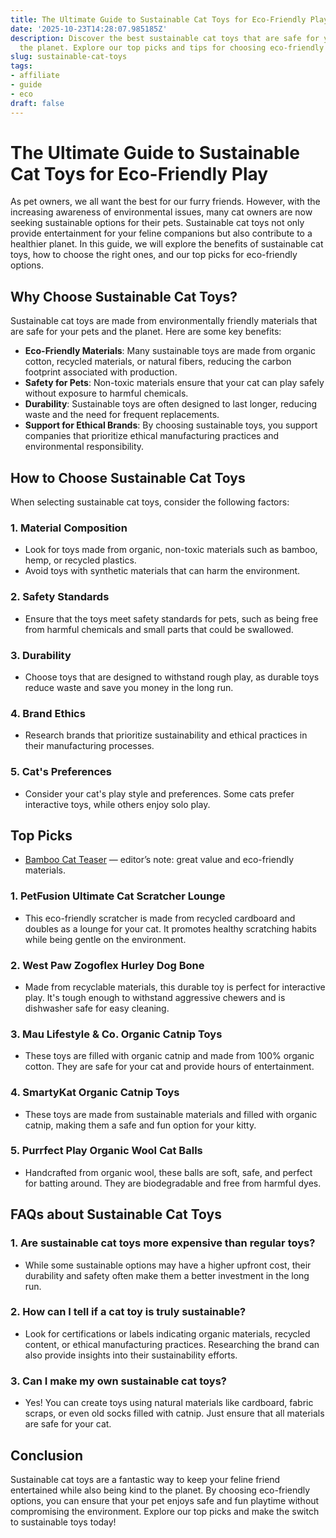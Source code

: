 ```yaml
---
title: The Ultimate Guide to Sustainable Cat Toys for Eco-Friendly Play
date: '2025-10-23T14:28:07.985185Z'
description: Discover the best sustainable cat toys that are safe for your pet and
  the planet. Explore our top picks and tips for choosing eco-friendly options.
slug: sustainable-cat-toys
tags:
- affiliate
- guide
- eco
draft: false
---
```


# The Ultimate Guide to Sustainable Cat Toys for Eco-Friendly Play

As pet owners, we all want the best for our furry friends. However, with the increasing awareness of environmental issues, many cat owners are now seeking sustainable options for their pets. Sustainable cat toys not only provide entertainment for your feline companions but also contribute to a healthier planet. In this guide, we will explore the benefits of sustainable cat toys, how to choose the right ones, and our top picks for eco-friendly options.

## Why Choose Sustainable Cat Toys?

Sustainable cat toys are made from environmentally friendly materials that are safe for your pets and the planet. Here are some key benefits:

- **Eco-Friendly Materials**: Many sustainable toys are made from organic cotton, recycled materials, or natural fibers, reducing the carbon footprint associated with production.
- **Safety for Pets**: Non-toxic materials ensure that your cat can play safely without exposure to harmful chemicals.
- **Durability**: Sustainable toys are often designed to last longer, reducing waste and the need for frequent replacements.
- **Support for Ethical Brands**: By choosing sustainable toys, you support companies that prioritize ethical manufacturing practices and environmental responsibility.

## How to Choose Sustainable Cat Toys

When selecting sustainable cat toys, consider the following factors:

### 1. Material Composition
   - Look for toys made from organic, non-toxic materials such as bamboo, hemp, or recycled plastics.
   - Avoid toys with synthetic materials that can harm the environment.

### 2. Safety Standards
   - Ensure that the toys meet safety standards for pets, such as being free from harmful chemicals and small parts that could be swallowed.

### 3. Durability
   - Choose toys that are designed to withstand rough play, as durable toys reduce waste and save you money in the long run.

### 4. Brand Ethics
   - Research brands that prioritize sustainability and ethical practices in their manufacturing processes.

### 5. Cat's Preferences
   - Consider your cat's play style and preferences. Some cats prefer interactive toys, while others enjoy solo play.

## Top Picks

- [Bamboo Cat Teaser](https://www.amazon.com/dp/B09XYZ3210/?tag=ecopetguide-20) — editor’s note: great value and eco-friendly materials.

### 1. **PetFusion Ultimate Cat Scratcher Lounge**
   - This eco-friendly scratcher is made from recycled cardboard and doubles as a lounge for your cat. It promotes healthy scratching habits while being gentle on the environment.

### 2. **West Paw Zogoflex Hurley Dog Bone**
   - Made from recyclable materials, this durable toy is perfect for interactive play. It's tough enough to withstand aggressive chewers and is dishwasher safe for easy cleaning.

### 3. **Mau Lifestyle & Co. Organic Catnip Toys**
   - These toys are filled with organic catnip and made from 100% organic cotton. They are safe for your cat and provide hours of entertainment.

### 4. **SmartyKat Organic Catnip Toys**
   - These toys are made from sustainable materials and filled with organic catnip, making them a safe and fun option for your kitty.

### 5. **Purrfect Play Organic Wool Cat Balls**
   - Handcrafted from organic wool, these balls are soft, safe, and perfect for batting around. They are biodegradable and free from harmful dyes.

## FAQs about Sustainable Cat Toys

### 1. **Are sustainable cat toys more expensive than regular toys?**
   - While some sustainable options may have a higher upfront cost, their durability and safety often make them a better investment in the long run.

### 2. **How can I tell if a cat toy is truly sustainable?**
   - Look for certifications or labels indicating organic materials, recycled content, or ethical manufacturing practices. Researching the brand can also provide insights into their sustainability efforts.

### 3. **Can I make my own sustainable cat toys?**
   - Yes! You can create toys using natural materials like cardboard, fabric scraps, or even old socks filled with catnip. Just ensure that all materials are safe for your cat.

## Conclusion

Sustainable cat toys are a fantastic way to keep your feline friend entertained while also being kind to the planet. By choosing eco-friendly options, you can ensure that your pet enjoys safe and fun playtime without compromising the environment. Explore our top picks and make the switch to sustainable toys today!